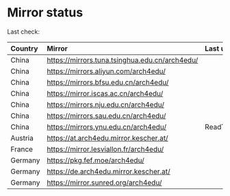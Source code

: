 <script src="./time.js"></script>
# Mirror status
Last check: <script type="text/javascript">localize(1687151836.4667525);</script>

|Country|Mirror|Last update|
|:------|:-----|:----------|
|China|https://mirrors.tuna.tsinghua.edu.cn/arch4edu/|<script type="text/javascript">localize(1687112970);</script>|
|China|https://mirrors.aliyun.com/arch4edu/|<script type="text/javascript">localize(1687069764);</script>|
|China|https://mirrors.bfsu.edu.cn/arch4edu/|<script type="text/javascript">localize(1687112970);</script>|
|China|https://mirror.iscas.ac.cn/arch4edu/|<script type="text/javascript">localize(1687112970);</script>|
|China|https://mirrors.nju.edu.cn/arch4edu/|<script type="text/javascript">localize(1687112970);</script>|
|China|https://mirrors.sau.edu.cn/arch4edu/|<script type="text/javascript">localize(1673850842);</script>|
|China|https://mirrors.ynu.edu.cn/arch4edu/|ReadTimeout|
|Austria|https://at.arch4edu.mirror.kescher.at/|<script type="text/javascript">localize(1687112970);</script>|
|France|https://mirror.lesviallon.fr/arch4edu/|<script type="text/javascript">localize(1687112970);</script>|
|Germany|https://pkg.fef.moe/arch4edu/|<script type="text/javascript">localize(1687112970);</script>|
|Germany|https://de.arch4edu.mirror.kescher.at/|<script type="text/javascript">localize(1687112970);</script>|
|Germany|https://mirror.sunred.org/arch4edu/|<script type="text/javascript">localize(1687112970);</script>|

<script src="./tablefilter/tablefilter.js"></script>
<script src="./table.js"></script>